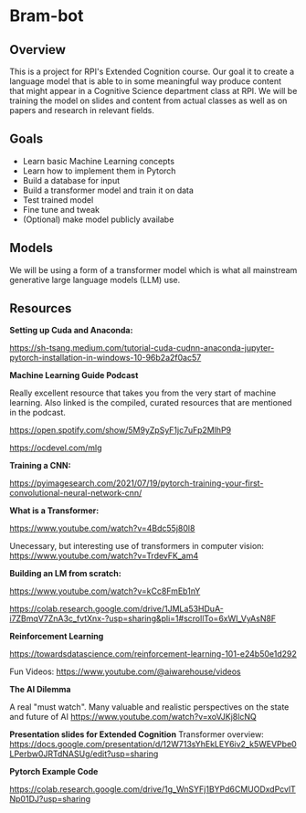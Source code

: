 # Bram-bot

## Overview
This is a project for RPI's Extended Cognition course. Our goal it to create a language model that is able to in some meaningful way produce content that might appear in a Cognitive Science department class at RPI. We will be training the model on slides and content from actual classes as well as on papers and research in relevant fields.

## Goals
- Learn basic Machine Learning concepts
- Learn how to implement them in Pytorch
- Build a database for input
- Build a transformer model and train it on data
- Test trained model
- Fine tune and tweak
- (Optional) make model publicly availabe

## Models
We will be using a form of a transformer model which is what all mainstream generative large language models (LLM) use. 

## Resources
**Setting up Cuda and Anaconda:**

https://sh-tsang.medium.com/tutorial-cuda-cudnn-anaconda-jupyter-pytorch-installation-in-windows-10-96b2a2f0ac57

**Machine Learning Guide Podcast**

Really excellent resource that takes you from the very start of machine learning. Also linked is the compiled, curated resources that are mentioned in the podcast.

https://open.spotify.com/show/5M9yZpSyF1jc7uFp2MlhP9

https://ocdevel.com/mlg

**Training a CNN:**

https://pyimagesearch.com/2021/07/19/pytorch-training-your-first-convolutional-neural-network-cnn/

**What is a Transformer:**

https://www.youtube.com/watch?v=4Bdc55j80l8

Unecessary, but interesting use of transformers in computer vision: https://www.youtube.com/watch?v=TrdevFK_am4

**Building an LM from scratch:**

https://www.youtube.com/watch?v=kCc8FmEb1nY

https://colab.research.google.com/drive/1JMLa53HDuA-i7ZBmqV7ZnA3c_fvtXnx-?usp=sharing&pli=1#scrollTo=6xWI_VyAsN8F

**Reinforcement Learning**

https://towardsdatascience.com/reinforcement-learning-101-e24b50e1d292

Fun Videos:
https://www.youtube.com/@aiwarehouse/videos

**The AI Dilemma**

A real "must watch". Many valuable and realistic perspectives on the state and future of AI
https://www.youtube.com/watch?v=xoVJKj8lcNQ

**Presentation slides for Extended Cognition**
Transformer overview: https://docs.google.com/presentation/d/12W713sYhEkLEY6iv2_k5WEVPbe0LPerbw0JRTdNASUg/edit?usp=sharing

**Pytorch Example Code**

https://colab.research.google.com/drive/1g_WnSYFj1BYPd6CMUODxdPcvlTNp01DJ?usp=sharing

